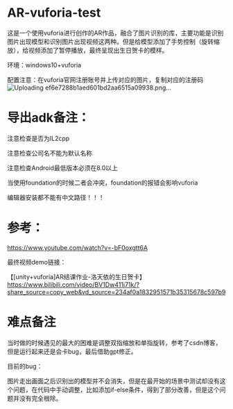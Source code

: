 # AR-vuforia-test
这是一个使用vuforia进行创作的AR作品，融合了图片识别的库，主要功能是识别图片出现模型和识别图片出现视频这两种。但是给模型添加了手势控制（旋转缩放），给视频添加了暂停播放，最终呈现出生日贺卡的模样。

环境：windows10+vuforia

配置注意：在vuforia官网注册账号并上传对应的图片，复制对应的注册码
![Uploading ef6e7288b1aed601bd2aa6515a09938.png…]()

# 导出adk备注：

注意检查是否为IL2cpp

注意检查公司名不能为默认名称

注意检查Android最低版本必须在8.0以上

当使用foundation的时候二者会冲突，foundation的报错会影响vuforia

编辑器安装都不能有中文路径！！！

# 参考：

https://www.youtube.com/watch?v=-bF0oxgtt6A

最终视频demo链接：

【[unity+vuforia]AR结课作业-洛天依的生日贺卡】 https://www.bilibili.com/video/BV1Dw411j71k/?share_source=copy_web&vd_source=234af0a1832951571b35315678c597b9

# 难点备注

当时做的时候遇见的最大的困难是调整双指缩放和单指旋转，参考了csdn博客，但是运行起来还是会卡bug，最后借助gpt修正。

目前的bug：

图片走出画面之后识别出的模型并不会消失，但是在最开始的场景中测试却没有这个问题，在代码中手动调整，比如添加if-else条件，得到了部分改善，但是这个问题并没有完全根除。
